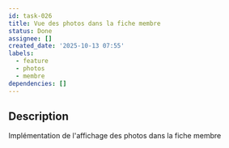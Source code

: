 ```yaml
---
id: task-026
title: Vue des photos dans la fiche membre
status: Done
assignee: []
created_date: '2025-10-13 07:55'
labels:
  - feature
  - photos
  - membre
dependencies: []
---
```


## Description

<!-- SECTION:DESCRIPTION:BEGIN -->
Implémentation de l'affichage des photos dans la fiche membre
<!-- SECTION:DESCRIPTION:END -->
